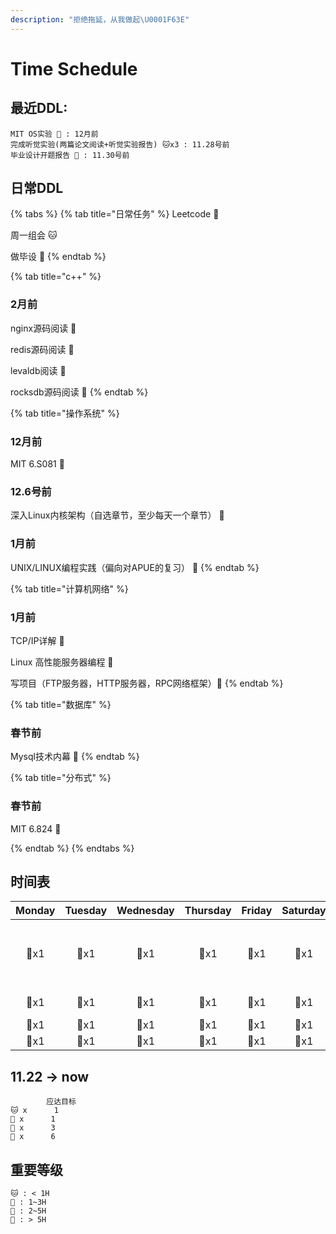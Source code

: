 ```yaml
---
description: "拒绝拖延，从我做起\U0001F63E"
---
```


# Time Schedule

## 最近DDL:

```text
MIT OS实验 🦁 : 12月前
完成听觉实验(两篇论文阅读+听觉实验报告) 🐱x3 : 11.28号前
毕业设计开题报告 🐺 : 11.30号前
```

## 日常DDL

{% tabs %}
{% tab title="日常任务" %}
Leetcode 🦊

周一组会 🐱

做毕设 🐺
{% endtab %}

{% tab title="c++" %}
### 2月前

nginx源码阅读 🦁

redis源码阅读 🦁

levaldb阅读 🦁

rocksdb源码阅读 🦁
{% endtab %}

{% tab title="操作系统" %}
### 12月前

MIT 6.S081 🦁

### 12.6号前

深入Linux内核架构（自选章节，至少每天一个章节） 🦁 

### 1月前

UNIX/LINUX编程实践（偏向对APUE的复习） 🐺
{% endtab %}

{% tab title="计算机网络" %}

### 1月前

TCP/IP详解 🐺

Linux 高性能服务器编程 🦁

写项目（FTP服务器，HTTP服务器，RPC网络框架）🦁
{% endtab %}

{% tab title="数据库" %}
### 春节前

Mysql技术内幕 🐺
{% endtab %}

{% tab title="分布式" %}
### 春节前 

MIT 6.824 🦁

{% endtab %}
{% endtabs %}

## **时间表**

| Monday | Tuesday | Wednesday | Thursday | Friday | Saturday | Sunday |
| :---: | :---: | :---: | :---: | :---: | :---: | :---: |
| 🦁x1 | 🦁x1 | 🦁x1 | 🦁x1 | 🦁x1 | 🦁x1 | 🦁x1：MIT 6.824 watch video |
| 🦊x1 | 🦊x1 | 🦊x1 | 🦊x1 | 🦊x1 | 🦊x1 | 🦊x1: leetcode |
| 🦊x1 | 🦊x1 | 🦊x1 | 🦊x1 | 🦊x1 | 🦊x1 | 🦊x1 |
| 🦊x1 | 🦊x1 | 🦊x1 | 🦊x1 | 🦊x1 | 🦊x1 | 🦊x1 |

## 11.22 -> now
```text
        应达目标  
🐱 x      1       
🦊 x      1       
🐺 x      3       
🦁 x      6       
```

## 重要等级

```text
🐱 : < 1H  
🦊 : 1~3H  
🐺 : 2~5H  
🦁 : > 5H
```

